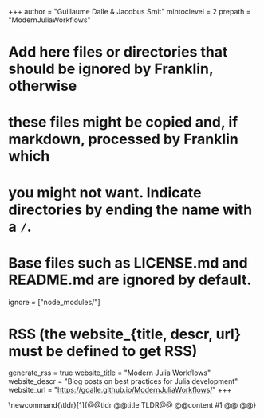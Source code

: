 <!--
Add here global page variables to use throughout your website.
-->
+++
author = "Guillaume Dalle & Jacobus Smit"
mintoclevel = 2
prepath = "ModernJuliaWorkflows"

# Add here files or directories that should be ignored by Franklin, otherwise
# these files might be copied and, if markdown, processed by Franklin which
# you might not want. Indicate directories by ending the name with a `/`.
# Base files such as LICENSE.md and README.md are ignored by default.
ignore = ["node_modules/"]

# RSS (the website_{title, descr, url} must be defined to get RSS)
generate_rss = true
website_title = "Modern Julia Workflows"
website_descr = "Blog posts on best practices for Julia development"
website_url   = "https://gdalle.github.io/ModernJuliaWorkflows/"
+++

<!--
Add here global latex commands to use throughout your pages.
-->
\newcommand{\tldr}[1]{@@tldr @@title TLDR@@ @@content #1 @@ @@}